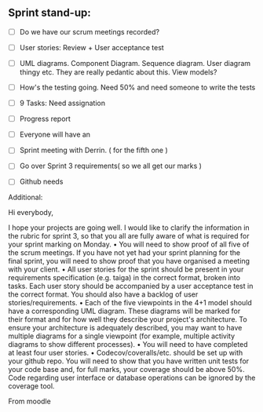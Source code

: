 ## Sprint stand-up:

- [ ] Do we have our scrum meetings recorded?



- [ ] User stories: Review + User acceptance test



- [ ] UML diagrams. Component Diagram. Sequence diagram. User diagram thingy etc. They are really pedantic about this. View models?




- [ ]	How's the testing going. Need 50% and need someone to write the tests




- [ ] 9 Tasks: Need assignation




- [ ] Progress report




- [ ]	Everyone will have an




- [ ]	Sprint meeting with Derrin. ( for the fifth one )




- [ ]	Go over Sprint 3 requirements( so we all get our marks )

- [ ] Github needs

Additional:





Hi everybody,

I hope your projects are going well. I would like to clarify the information in the rubric for sprint 3, so that you all are fully aware of what is required for your sprint marking on Monday.
• You will need to show proof of all five of the scrum meetings. If you have not yet had your sprint planning for the final sprint, you will need to show proof that you have organised a meeting with your client.
• All user stories for the sprint should be present in your requirements specification (e.g. taiga) in the correct format, broken into tasks. Each user story should be accompanied by a user acceptance test in the correct format. You should also have a backlog of user stories/requirements.
• Each of the five viewpoints in the 4+1 model should have a corresponding UML diagram. These diagrams will be marked for their format and for how well they describe your project's architecture. To ensure your architecture is adequately described, you may want to have multiple diagrams for a single viewpoint (for example, multiple activity diagrams to show different processes).
• You will need to have completed at least four user stories.
• Codecov/coveralls/etc. should be set up with your github repo. You will need to show that you have written unit tests for your code base and, for full marks, your coverage should be above 50%. Code regarding user interface or database operations can be ignored by the coverage tool.

From moodle
